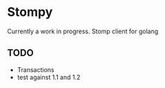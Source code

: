 # Stompy


Currently a work in progress. Stomp client for golang


## TODO


* Transactions
* test against 1.1 and 1.2
